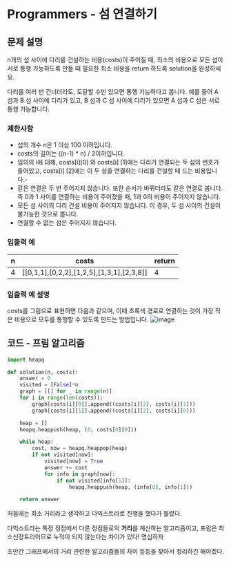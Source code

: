 # Programmers - 섬 연결하기
## 문제 설명
n개의 섬 사이에 다리를 건설하는 비용(costs)이 주어질 때, 최소의 비용으로 모든 섬이 서로 통행 가능하도록 만들 때 필요한 최소 비용을 return 하도록 solution을 완성하세요.

다리를 여러 번 건너더라도, 도달할 수만 있으면 통행 가능하다고 봅니다. 예를 들어 A 섬과 B 섬 사이에 다리가 있고, B 섬과 C 섬 사이에 다리가 있으면 A 섬과 C 섬은 서로 통행 가능합니다.

### 제한사항

- 섬의 개수 n은 1 이상 100 이하입니다.
- costs의 길이는 ((n-1) * n) / 2이하입니다.
- 임의의 i에 대해, costs[i][0] 와 costs[i] [1]에는 다리가 연결되는 두 섬의 번호가 들어있고, costs[i] [2]에는 이 두 섬을 연결하는 다리를 건설할 때 드는 비용입니다.- 
- 같은 연결은 두 번 주어지지 않습니다. 또한 순서가 바뀌더라도 같은 연결로 봅니다. 즉 0과 1 사이를 연결하는 비용이 주어졌을 때, 1과 0의 비용이 주어지지 않습니다.
- 모든 섬 사이의 다리 건설 비용이 주어지지 않습니다. 이 경우, 두 섬 사이의 건설이 불가능한 것으로 봅니다.
- 연결할 수 없는 섬은 주어지지 않습니다.
### 입출력 예

|n	|costs|	return|
|---|---|---|
|4|	[[0,1,1],[0,2,2],[1,2,5],[1,3,1],[2,3,8]]	| 4 |

### 입출력 예 설명

costs를 그림으로 표현하면 다음과 같으며, 이때 초록색 경로로 연결하는 것이 가장 적은 비용으로 모두를 통행할 수 있도록 만드는 방법입니다.
![image](https://github.com/kkimhaji/Algorithm/assets/55172514/feef215a-896f-4d4b-ad77-05529bc3734a)

## 코드 - 프림 알고리즘
```python
import heapq

def solution(n, costs):
    answer = 0
    visited = [False]*n
    graph = [[] for _ in range(n)]
    for i in range(len(costs)):
        graph[costs[i][0]].append((costs[i][2], costs[i][1]))
        graph[costs[i][1]].append((costs[i][2], costs[i][0]))

    heap = []
    heapq.heappush(heap, (0, costs[0][0]))

    while heap:
        cost, now = heapq.heappop(heap)
        if not visited[now]:
            visited[now] = True
            answer += cost
            for info in graph[now]:
                if not visited[info[1]]:
                    heapq.heappush(heap, (info[0], info[1]))

    return answer
```

처음에는 최소 거리라고 생각하고 다익스트라로 진행을 했다가 틀렸다.

다익스트라는 특정 정점에서 다른 정점들로의 **거리**를 계산하는 알고리즘이고, 프림은 최소신장트리이므로 누적이 되지 않는다는 차이가 있다! 명심하자

조만간 그래프에서의 거리 관련한 알고리즘들의 차이 등등을 찾아서 정리하긴 해야겠다.
